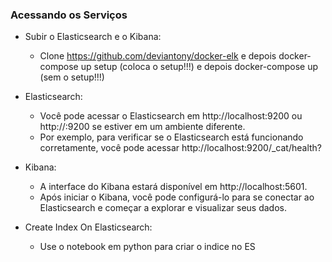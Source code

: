 ### Acessando os Serviços

- Subir o Elasticsearch e o Kibana: 

    - Clone https://github.com/deviantony/docker-elk  e depois docker-compose up setup (coloca o setup!!!) e depois docker-compose up  (sem o setup!!!)

- Elasticsearch:

    - Você pode acessar o Elasticsearch em http://localhost:9200 ou http://<seu-ip>:9200 se estiver em um ambiente diferente.
    - Por exemplo, para verificar se o Elasticsearch está funcionando corretamente, você pode acessar http://localhost:9200/_cat/health?

- Kibana:

    - A interface do Kibana estará disponível em http://localhost:5601.
    - Após iniciar o Kibana, você pode configurá-lo para se conectar ao Elasticsearch e começar a explorar e visualizar seus dados.

- Create Index On Elasticsearch:
  
    - Use o notebook em python para criar o indice no ES

